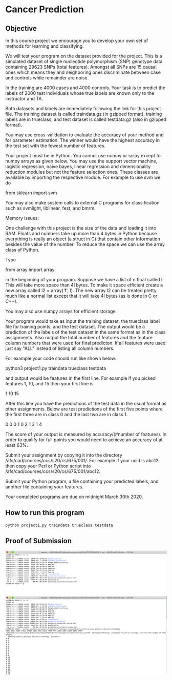 # Cancer Prediction

## Objective
In this course project we encourage you to develop your own set of methods 
for learning and classifying. 

We will test your program on the dataset provided for the project. This is 
a simulated dataset of single nucleotide polymorphism (SNP) genotype data 
containing 29623 SNPs (total features). Amongst all SNPs are 15 causal 
ones which means they and neighboring ones discriminate between case and 
controls while remainder are noise.

In the training are 4000 cases and 4000 controls. Your task is to predict 
the labels of 2000 test individuals whose true labels are known only to 
the instructor and TA. 

Both datasets and labels are immediately following the link for this
project file. The training dataset is called traindata.gz (in gzipped
format), training labels are in trueclass, and test dataset is called
testdata.gz (also in gzipped format).

You may use cross-validation to evaluate the accuracy of your method and for 
parameter estimation. The winner would have the highest accuracy in the test 
set with the fewest number of features.

Your project must be in Python. You cannot use numpy or scipy except for numpy 
arrays as given below. You may use the support vector machine, logistic regression, 
naive bayes, linear regression and dimensionality reduction modules but not the 
feature selection ones. These classes are available by importing the respective 
module. For example to use svm we do

from sklearn import svm

You may also make system calls to external C programs for classification
such as svmlight, liblinear, fest, and bmrm.

Memory issues:

One challenge with this project is the size of the data and loading it into 
RAM. Floats and numbers take up more than 4 bytes in Python because 
everything is really an object (a struct in C) that contain other 
information besides the value of the number. To reduce the space we can use 
the array class of Python.

Type 

from array import array

in the beginning of your program. Suppose we have a list of n float called 
l. This will take more space than 4l bytes. To make it space efficient 
create a new array called l2 = array('f', l). The new array l2 can be 
treated pretty much like a normal list except that it will take 4l bytes (as 
is done in C or C++).

You may also use numpy arrays for efficient storage.

Your program would take as input the training dataset, the 
trueclass label file for training points, and the test dataset. 
The output would be a prediction of the labels of the test dataset in the 
same format as in the class assignments. Also output the total number of 
features and the feature column numbers that were used for final predicton. 
If all features were used just say "ALL" instead of listing all column 
numbers.

For example your code should run like shown below:

python3 project1.py traindata trueclass testdata

and output would be features in the first line. For example if you picked
features 1, 10, and 15 then your first line is

1 10 15

After this line you have the predictions of the test data in the usual format
as other assignments. Below are test predictions of the first five points where
the first three are in class 0 and the last two are in class 1.

0 0
0 1
0 2
1 3
1 4

The score of your output is measured by accuracy/(#number of features). 
In order to qualify for full points you would need to achieve an accuracy
of at least 63%.

Submit your assignment by copying it into the directory
/afs/cad/courses/ccs/s20/cs/675/001/<ucid>.
For example if your ucid is abc12 then copy your Perl or Python
script into /afs/cad/courses/ccs/s20/cs/675/001/abc12.

Submit your Python program, a file containing your predicted labels, and another 
file containing your features. 

Your completed programs are due on midnight March 30th 2020. 

## How to run this program
```
python project1.py traindata trueclass testdata
```

## Proof of Submission

![](Proof_of_Submission_Project1_1.png)
![](Proof_of_Submission_Project1_2.png)

